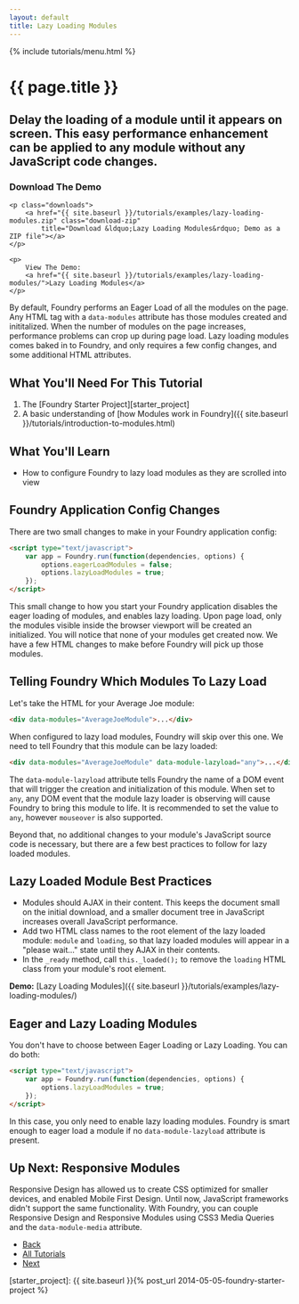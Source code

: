 ```yaml
---
layout: default
title: Lazy Loading Modules
---
```


{% include tutorials/menu.html %}

# {{ page.title }}

<h2 class="intro">
    Delay the loading of a module until it appears on screen. This easy
    performance enhancement can be applied to any module without any JavaScript
    code changes.
</h2>

<div class="info">
    <h3>Download The Demo</h3>

    <p class="downloads">
        <a href="{{ site.baseurl }}/tutorials/examples/lazy-loading-modules.zip" class="download-zip"
            title="Download &ldquo;Lazy Loading Modules&rdquo; Demo as a ZIP file"></a>
    </p>

    <p>
        View The Demo:
        <a href="{{ site.baseurl }}/tutorials/examples/lazy-loading-modules/">Lazy Loading Modules</a>
    </p>
</div>

By default, Foundry performs an Eager Load of all the modules on the page. Any
HTML tag with a `data-modules` attribute has those modules created and
inititalized. When the number of modules on the page increases, performance
problems can crop up during page load. Lazy loading modules comes baked in to
Foundry, and only requires a few config changes, and some additional HTML
attributes.

## What You'll Need For This Tutorial

1. The [Foundry Starter Project][starter_project]
2. A basic understanding of [how Modules work in Foundry]({{ site.baseurl }}/tutorials/introduction-to-modules.html)

## What You'll Learn

- How to configure Foundry to lazy load modules as they are scrolled into view

## Foundry Application Config Changes

There are two small changes to make in your Foundry application config:

```html
<script type="text/javascript">
    var app = Foundry.run(function(dependencies, options) {
        options.eagerLoadModules = false;
        options.lazyLoadModules = true;
    });
</script>
```

This small change to how you start your Foundry application disables the eager
loading of modules, and enables lazy loading. Upon page load, only the modules
visible inside the browser viewport will be created an initialized. You will
notice that none of your modules get created now. We have a few HTML changes to
make before Foundry will pick up those modules.

## Telling Foundry Which Modules To Lazy Load

Let's take the HTML for your Average Joe module:

```html
<div data-modules="AverageJoeModule">...</div>
```

When configured to lazy load modules, Foundry will skip over this one. We need
to tell Foundry that this module can be lazy loaded:

```html
<div data-modules="AverageJoeModule" data-module-lazyload="any">...</div>
```

The `data-module-lazyload` attribute tells Foundry the name of a DOM event that
will trigger the creation and initialization of this module. When set to `any`,
any DOM event that the module lazy loader is observing will cause Foundry to
bring this module to life. It is recommended to set the value to `any`, however
`mouseover` is also supported.

Beyond that, no additional changes to your module's JavaScript source code is
necessary, but there are a few best practices to follow for lazy loaded modules.

## Lazy Loaded Module Best Practices

- Modules should AJAX in their content. This keeps the document small on the
  initial download, and a smaller document tree in JavaScript increases overall
  JavaScript performance.
- Add two HTML class names to the root element of the lazy loaded module:
  `module` and `loading`, so that lazy loaded modules will appear in a "please
  wait..." state until they AJAX in their contents.
- In the `_ready` method, call `this._loaded();` to remove the `loading` HTML
  class from your module's root element.

__Demo:__ [Lazy Loading Modules]({{ site.baseurl }}/tutorials/examples/lazy-loading-modules/)

## Eager and Lazy Loading Modules

You don't have to choose between Eager Loading or Lazy Loading. You can do both:

```html
<script type="text/javascript">
    var app = Foundry.run(function(dependencies, options) {
        options.lazyLoadModules = true;
    });
</script>
```

In this case, you only need to enable lazy loading modules. Foundry is smart
enough to eager load a module if no `data-module-lazyload` attribute is present.

## Up Next: Responsive Modules

Responsive Design has allowed us to create CSS optimized for smaller devices,
and enabled Mobile First Design. Until now, JavaScript frameworks didn't support
the same functionality. With Foundry, you can couple Responsive Design and
Responsive Modules using CSS3 Media Queries and the `data-module-media`
attribute.

<ul class="pagination">
    <li class="pagination-back"><a href="{{ site.baseurl }}/tutorials/unit-testing.html" title="Back: Unit Testing Foundry Applications">Back</a></li>
    <li class="pagination-up"><a href="{{ site.baseurl }}/tutorials/">All Tutorials</a></li>
    <li class="pagination-next"><a href="{{ site.baseurl }}/tutorials/responsive-modules.html" title="Next: Responsive Modules Using CSS3 Media Queries">Next</a></li>
</ul>

[starter_project]: {{ site.baseurl }}{% post_url 2014-05-05-foundry-starter-project %}
